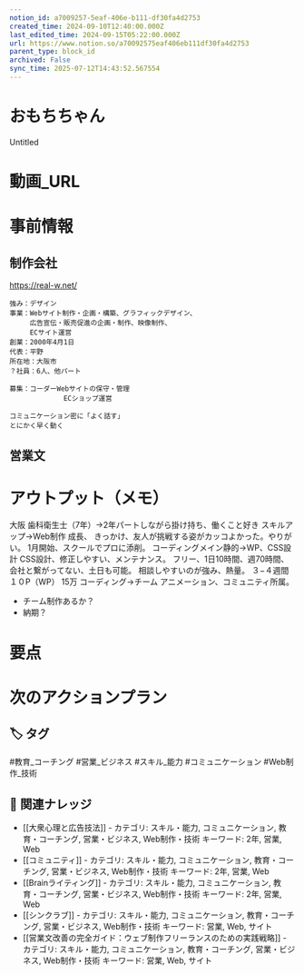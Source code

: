 ```yaml
---
notion_id: a7009257-5eaf-406e-b111-df30fa4d2753
created_time: 2024-09-10T12:40:00.000Z
last_edited_time: 2024-09-15T05:22:00.000Z
url: https://www.notion.so/a70092575eaf406eb111df30fa4d2753
parent_type: block_id
archived: False
sync_time: 2025-07-12T14:43:52.567554
---
```


# おもちちゃん

Untitled 
# 動画_URL
# 事前情報
## 制作会社
https://real-w.net/
```plain text
強み：デザイン
事業：Webサイト制作・企画・構築、グラフィックデザイン、
　　　広告宣伝・販売促進の企画・制作、映像制作、
　　　ECサイト運営
創業：2000年4月1日
代表：平野
所在地：大阪市
？社員：6人、他パート

募集：コーダーWebサイトの保守・管理
　　　　　　　　ECショップ運営

コミュニケーション密に「よく話す」
とにかく早く動く

```
## 営業文
# アウトプット（メモ）
大阪
歯科衛生士（7年）→2年パートしながら掛け持ち、働くこと好き
スキルアップ→Web制作
成長、
きっかけ、友人が挑戦する姿がカッコよかった。やりがい。
1月開始、スクールでプロに添削。
コーディングメイン静的→WP、CSS設計
CSS設計、修正しやすい、メンテナンス。
フリー、1日10時間、週70時間、会社と繋がってない、土日も可能。
相談しやすいのが強み、熱量。
３−４週間１０P（WP）
15万
コーディング→チーム
アニメーション、コミュニティ所属。
- チーム制作あるか？
- 納期？
# 要点
# 次のアクションプラン

## 🏷️ タグ
#教育_コーチング #営業_ビジネス #スキル_能力 #コミュニケーション #Web制作_技術

## 🔗 関連ナレッジ
- [[大衆心理と広告技法]] - カテゴリ: スキル・能力, コミュニケーション, 教育・コーチング, 営業・ビジネス, Web制作・技術 キーワード: 2年, 営業, Web
- [[コミュニティ]] - カテゴリ: スキル・能力, コミュニケーション, 教育・コーチング, 営業・ビジネス, Web制作・技術 キーワード: 2年, 営業, Web
- [[Brainライティング]] - カテゴリ: スキル・能力, コミュニケーション, 教育・コーチング, 営業・ビジネス, Web制作・技術 キーワード: 2年, 営業, Web
- [[シンクラブ]] - カテゴリ: スキル・能力, コミュニケーション, 教育・コーチング, 営業・ビジネス, Web制作・技術 キーワード: 営業, Web, サイト
- [[営業文改善の完全ガイド：ウェブ制作フリーランスのための実践戦略]] - カテゴリ: スキル・能力, コミュニケーション, 教育・コーチング, 営業・ビジネス, Web制作・技術 キーワード: 営業, Web, サイト

